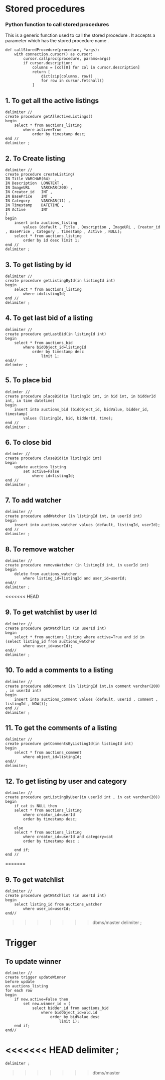 # Stored procedures

### Python function to call stored procedures

This is a generic function used to call the stored procedure . It accepts a parameter which has the stored procedure
name .

    def callStoredProcedure(procedure, *args):
        with connection.cursor() as cursor:
            cursor.callproc(procedure, params=args)
            if cursor.description:
                columns = [col[0] for col in cursor.description]
                return [
                    dict(zip(columns, row))
                    for row in cursor.fetchall()
                ]

## 1. To get all the active listings

    delimiter //
    create procedure getAllActiveListings()
    begin
        select * from auctions_listing
            where active=True
                order by timestamp desc; 
    end //
    delimiter ;

## 2. To Create listing

    delimiter //
    create procedure createListing(
    IN Title VARCHAR(64)  ,
    IN Description  LONGTEXT ,       
    IN ImageURL     VARCHAR(200) ,
    IN Creator_id   INT ,   
    IN BasePrice    INT ,
    IN Category     VARCHAR(11) ,  
    IN Timestamp    DATETIME ,   
    IN Active       INT     
    )
    begin
        insert into auctions_listing 
            values (default , Title , Description , ImageURL , Creator_id , BasePrice , Category , Timestamp , Active , NULL);
        select * from auctions_listing 
            order by id desc limit 1;
    end //
    delimiter ;

## 3. To get listing by id

    delimiter //
    create procedure getListingById(in listingId int)
    begin
        select * from auctions_listing
            where id=listingId;
    end //
    delimiter ;

## 4. To get last bid of a listing

    delimiter //
    create procedure getLastBid(in listingId int)
    begin
        select * from auctions_bid 
            where bidObject_id=listingId 
                order by timestamp desc 
                    limit 1;
    end//
    delimter ;

## 5. To place bid

    delimter //
    create procedure placeBid(in listingId int, in bid int, in bidderId int, in time datetime)    
    begin
        insert into auctions_bid (bidObject_id, bidValue, bidder_id, timestamp) 
            values (listingId, bid, bidderId, time);
    end //
    delimiter ;

## 6. To close bid

    delimter //
    create procedure closeBid(in listingId int)
    begin
        update auctions_listing 
            set active=False 
                where id=listingId;
    end //
    delimiter ;

## 7. To add watcher

    delimiter //
    create procedure addWatcher (in listingId int, in userId int)
    begin
        insert into auctions_watcher values (default, listingId, userId);
    end //
    delimiter ;

## 8. To remove watcher

    delimiter //
    create procedure removeWatcher (in listingId int, in userId int)
    begin
        delete from auctions_watcher 
            where listing_id=listingId and user_id=userId;
    end//
    delimiter ;

<<<<<<< HEAD
## 9. To get watchlist by user Id
 
    delimiter //
    create procedure getWatchlist (in userId int)
    begin
        select * from auctions_listing where active=True and id in  (select listing_id from auctions_watcher 
            where user_id=userId);
    end//
    delimiter ;

## 10. To add a comments to a listing 

    delimiter //
    create procedure addComment (in listingId int,in comment varchar(200) , in userId int)
    begin
        insert into auctions_comment values (default, userId , comment , listingId , NOW());
    end //
    delimiter ;

## 11. To get the comments of a listing 

    delimiter //
    create procedure getCommentsByListingId(in listingId int)
    begin 
        select * from auctions_comment 
            where object_id=listingId;
    end//
    delimiter;

## 12. To get listing by user and category

    delimiter //
    create procedure getListingByUser(in userId int , in cat varchar(20))
    begin
        if cat is NULL then
        select * from auctions_listing
            where creator_id=userId
            order by timestamp desc; 

        else
        select * from auctions_listing
            where creator_id=userId and category=cat
            order by timestamp desc ;

        end if;
    end //

=======
## 9. To get watchlist

    delimiter //
    create procedure getWatchlist (in userId int)
    begin
        select listing_id from auctions_watcher 
            where user_id=userId;
    end//
>>>>>>> dbms/master
    delimiter ;

# Trigger

## To update winner

    delimiter //
    create trigger updateWinner 
    before update 
    on auctions_listing 
    for each row 
    begin 
        if new.active=False then 
            set new.winner_id = (
                select bidder_id from auctions_bid 
                    where bidObject_id=old.id 
                        order by bidValue desc 
                            limit 1); 
        end if; 
    end//
<<<<<<< HEAD
    delimiter ;
=======
    delimiter ;
>>>>>>> dbms/master
